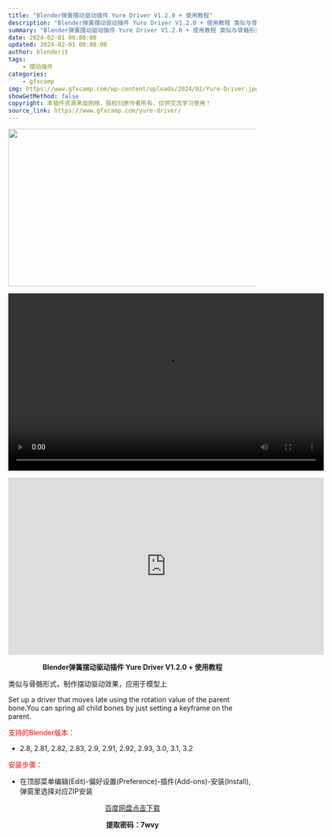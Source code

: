 ```yaml
---
title: "Blender弹簧摆动驱动插件 Yure Driver V1.2.0 + 使用教程"
description: "Blender弹簧摆动驱动插件 Yure Driver V1.2.0 + 使用教程 类似与骨骼形式，制作摆动驱动效果，应用于模型上 Set up a driver that moves late us..."
summary: "Blender弹簧摆动驱动插件 Yure Driver V1.2.0 + 使用教程 类似与骨骼形式，制作摆动驱动效果，应用于模型上 Set up a driver that moves late us..."
date: 2024-02-01 00:00:00
updated: 2024-02-01 00:00:00
author: blenderit
tags: 
    - 摆动插件
categories:
    - gfxcamp
img: https://www.gfxcamp.com/wp-content/uploads/2024/02/Yure-Driver.jpg
showGetMethod: false
copyright: 本插件资源来自网络，版权归原作者所有，仅供交流学习使用！
source_link: https://www.gfxcamp.com/yure-driver/
---
```

<div><p><img decoding="async" class="aligncenter size-full wp-image-118284" src="https://www.gfxcamp.com/wp-content/uploads/2024/02/Yure-Driver.jpg" data-src="https://www.gfxcamp.com/wp-content/uploads/2024/02/Yure-Driver.jpg" alt="" width="640" height="320" data-srcset="https://www.gfxcamp.com/wp-content/uploads/2024/02/Yure-Driver.jpg 640w, https://www.gfxcamp.com/wp-content/uploads/2024/02/Yure-Driver-150x75.jpg 150w" data-sizes="(max-width: 640px) 100vw, 640px"><br>
</p><center><div style="width: 640px;" class="wp-video"><!--[if lt IE 9]><script>document.createElement('video');</script><![endif]-->
<video class="wp-video-shortcode" id="video-118283-1" width="640" height="360" preload="true" controls="controls"><source type="video/mp4" src="http://cloud.video.taobao.com/play/u/null/p/1/e/6/t/1/448667273011.mp4?_=1"></source><a href="http://cloud.video.taobao.com/play/u/null/p/1/e/6/t/1/448667273011.mp4">http://cloud.video.taobao.com/play/u/null/p/1/e/6/t/1/448667273011.mp4</a></video></div></center><p style="text-align: center;"><iframe loading="lazy" src="https://player.youku.com/embed/XNjM3MjU2NTk2OA==" width="640" height="360" frameborder="0" allowfullscreen="allowfullscreen" data-mce-fragment="1"></iframe></p><p style="text-align: center;"><strong>Blender弹簧摆动驱动插件 Yure Driver V1.2.0 + 使用教程</strong></p><p>类似与骨骼形式，制作摆动驱动效果，应用于模型上</p><p>Set up a driver that moves late using the rotation value of the parent bone.You can spring all child bones by just setting a keyframe on the parent.</p><p style="text-align: left;"><span style="color: #ff0000;">支持的Blender版本：</span></p><ul>
<li style="text-align: left;">2.8, 2.81, 2.82, 2.83, 2.9, 2.91, 2.92, 2.93, 3.0, 3.1, 3.2</li>
</ul><p style="text-align: left;"><span style="color: #ff0000;">安装步骤：</span></p><ul>
<li>在顶部菜单编辑(Edit)-偏好设置(Preference)-插件(Add-ons)-安装(Install),弹窗里选择对应ZIP安装</li>
</ul><p style="text-align: center;"><a class="maxbutton-3 maxbutton maxbutton-baidu" target="_blank" rel="noopener" href="https://pan.baidu.com/s/165KFe3n-VoS5OO2qqlo0xw?pwd=7wvy"><span class="mb-text">百度网盘点击下载</span></a></p><p style="text-align: center;"><strong>提取密码：7wvy</strong></p></div>